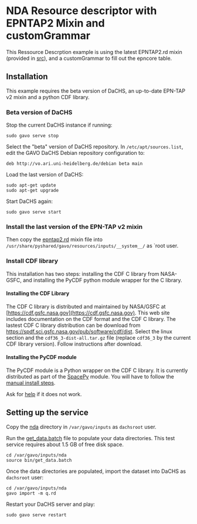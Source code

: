 # NDA Resource descriptor with EPNTAP2 Mixin and customGrammar

This Ressource Descrption example is using the latest EPNTAP2.rd mixin 
(provided in [src](src)), and a customGrammar to fill out the epncore table.

## Installation

This example requires the beta version of DaCHS, an up-to-date EPN-TAP v2 mixin 
and a python CDF library. 

### Beta version of DaCHS

Stop the current DaCHS instance if running:
```
sudo gavo serve stop
```
Select the "beta" version of DaCHS repository. In `/etc/apt/sources.list`, edit
the GAVO DaCHS Debian repository configuration to:
```
deb http://vo.ari.uni-heidelberg.de/debian beta main
```
Load the last version of DaCHS:
```
sudo apt-get update
sudo apt-get upgrade
```
Start DaCHS again:
```
sudo gavo serve start
```

### Install the last version of the EPN-TAP v2 mixin 

Then copy the [epntap2.rd](src/epntap2.rd) mixin file into 
`/usr/share/pyshared/gavo/resources/inputs/__system__/` as `root user.

### Install CDF library

This installation has two steps: installing the CDF C library from NASA-GSFC, 
and installing the PyCDF python module wrapper for the C library.

#### Installing the CDF Library
The CDF C library is distributed and maintained by NASA/GSFC at 
[https://cdf.gsfc.nasa.gov](https://cdf.gsfc.nasa.gov). This web site includes 
documentation on the CDF format and the CDF C library. The lastest CDF C library
distribution can be download from 
https://spdf.sci.gsfc.nasa.gov/pub/software/cdf/dist. Select the linux section
and the `cdf36_3-dist-all.tar.gz` file (replace `cdf36_3` by the current CDF 
library version). Follow instructions after download.

#### Installing the PyCDF module
The PyCDF module is a Python wrapper on the CDF C library. It is currently 
distributed as part of the [SpacePy](https://pythonhosted.org/SpacePy/) module.
You will have to follow the [manual install 
steps](https://pythonhosted.org/SpacePy/install_linux.html). 

Ask for [help](mailto:support.vespa@obspm.fr) if it does not work. 

## Setting up the service

Copy the [nda](nda) directory in `/var/gavo/inputs` as `dachsroot` user.

Run the [get_data.batch](nda/bin/get_data.batch) file to populate your data 
directories. This test service requires about 1.5 GB of free disk space.  
```
cd /var/gavo/inputs/nda
source bin/get_data.batch
```

Once the data directories are populated, import the dataset into DaCHS as 
`dachsroot` user:
```
cd /var/gavo/inputs/nda
gavo import -m q.rd
```
Restart your DaCHS server and play:
```
sudo gavo serve restart
```



